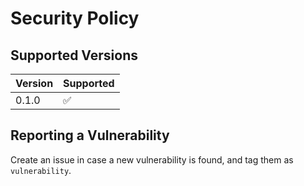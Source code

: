 # Security Policy

## Supported Versions

| Version | Supported          |
| ------- | ------------------ |
| 0.1.0   | :white_check_mark: |

## Reporting a Vulnerability

Create an issue in case a new vulnerability is found, and tag them as `vulnerability`.
